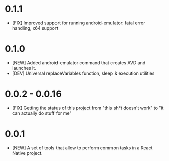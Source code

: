 # 0.1.1

* [FIX] Improved support for running android-emulator: fatal error handling, x64 support

# 0.1.0

* [NEW] Added android-emulator command that creates AVD and launches it.
* [DEV] Universal replaceVariables function, sleep & execution utilities

# 0.0.2 - 0.0.16

* [FIX] Getting the status of this project from "this sh*t doesn't work" to "it can actually do stuff for me"

# 0.0.1

* [NEW] A set of tools that allow to perform common tasks in a React Native project.

